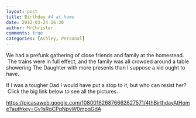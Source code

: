```yaml
---
layout: post
title: Birthday #4 at home
date: 2012-03-24 16:30
author: MrChrister
comments: true
categories: [Ashley, Personal]
---
```

We had a prefunk gathering of close friends and family at the homestead.  The trains were in full effect, and the family was all crowded around a table showering The Daughter with more presents than I suppose a kid ought to have.

If I was a tougher Dad I would have put a stop to it, but who can resist her?  Click the big link below to see all the pictures.

<a href="https://picasaweb.google.com/108001626876662627571/4thBirthdayAtHome?authkey=Gv1sRgCPqNpvW0mpqGdA">https://picasaweb.google.com/108001626876662627571/4thBirthdayAtHome?authkey=Gv1sRgCPqNpvW0mpqGdA</a>
